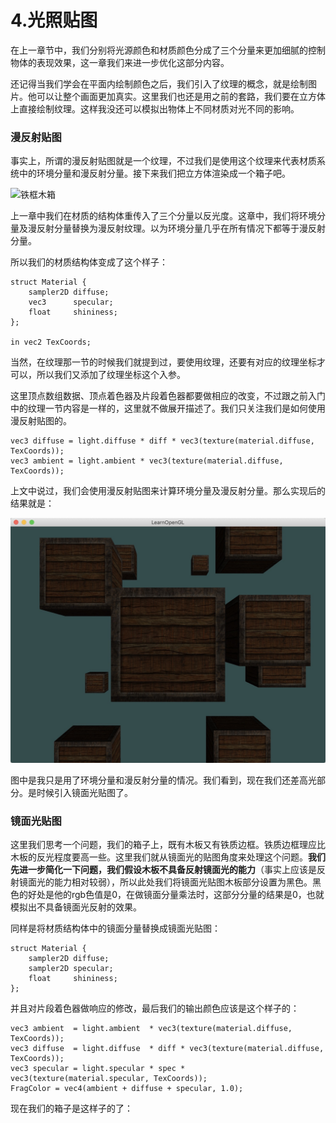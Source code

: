 # 4.光照贴图

在上一章节中，我们分别将光源颜色和材质颜色分成了三个分量来更加细腻的控制物体的表现效果，这一章我们来进一步优化这部分内容。

还记得当我们学会在平面内绘制颜色之后，我们引入了纹理的概念，就是绘制图片。他可以让整个画面更加真实。这里我们也还是用之前的套路，我们要在立方体上直接绘制纹理。这样我没还可以模拟出物体上不同材质对光不同的影响。

### 漫反射贴图

事实上，所谓的漫反射贴图就是一个纹理，不过我们是使用这个纹理来代表材质系统中的环境分量和漫反射分量。接下来我们把立方体渲染成一个箱子吧。

![铁框木箱](https://learnopengl-cn.github.io/img/02/04/container2.png)

上一章中我们在材质的结构体重传入了三个分量以反光度。这章中，我们将环境分量及漫反射分量替换为漫反射纹理。以为环境分量几乎在所有情况下都等于漫反射分量。

所以我们的材质结构体变成了这个样子：

```
struct Material {
    sampler2D diffuse;
    vec3      specular;
    float     shininess;
}; 

in vec2 TexCoords;
```

当然，在纹理那一节的时候我们就提到过，要使用纹理，还要有对应的纹理坐标才可以，所以我们又添加了纹理坐标这个入参。

这里顶点数组数据、顶点着色器及片段着色器都要做相应的改变，不过跟之前入门中的纹理一节内容是一样的，这里就不做展开描述了。我们只关注我们是如何使用漫反射贴图的。

```
vec3 diffuse = light.diffuse * diff * vec3(texture(material.diffuse, TexCoords));
vec3 ambient = light.ambient * vec3(texture(material.diffuse, TexCoords));
```

上文中说过，我们会使用漫反射贴图来计算环境分量及漫反射分量。那么实现后的结果就是：

![漫反射贴图](https://github.com/CodeWicky/Learning-OpenGL/raw/master/%E5%85%89%E7%85%A7/Pics/%E6%BC%AB%E5%8F%8D%E5%B0%84%E8%B4%B4%E5%9B%BE.png)

图中是我只是用了环境分量和漫反射分量的情况。我们看到，现在我们还差高光部分。是时候引入镜面光贴图了。

### 镜面光贴图

这里我们思考一个问题，我们的箱子上，既有木板又有铁质边框。铁质边框理应比木板的反光程度要高一些。这里我们就从镜面光的贴图角度来处理这个问题。**我们先进一步简化一下问题，我们假设木板不具备反射镜面光的能力**（事实上应该是反射镜面光的能力相对较弱），所以此处我们将镜面光贴图木板部分设置为黑色。黑色的好处是他的rgb色值是0，在做镜面分量乘法时，这部分分量的结果是0，也就模拟出不具备镜面光反射的效果。

同样是将材质结构体中的镜面分量替换成镜面光贴图：

```
struct Material {
    sampler2D diffuse;
    sampler2D specular;
    float     shininess;
};
```

并且对片段着色器做响应的修改，最后我们的输出颜色应该是这个样子的：

```
vec3 ambient  = light.ambient  * vec3(texture(material.diffuse, TexCoords));
vec3 diffuse  = light.diffuse  * diff * vec3(texture(material.diffuse, TexCoords));  
vec3 specular = light.specular * spec * vec3(texture(material.specular, TexCoords));
FragColor = vec4(ambient + diffuse + specular, 1.0);
```

现在我们的箱子是这样子的了：



